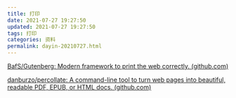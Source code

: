 ```yaml
---
title: 打印
date: 2021-07-27 19:27:50
updated: 2021-07-27 19:27:50
tags: 打印
categories: 资料
permalink: dayin-20210727.html
---
```


[BafS/Gutenberg: Modern framework to print the web correctly. (github.com)](https://github.com/BafS/Gutenberg)

[danburzo/percollate: A command-line tool to turn web pages into beautiful, readable PDF, EPUB, or HTML docs. (github.com)](https://github.com/danburzo/percollate)
